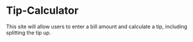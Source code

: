 # Tip-Calculator
This site will allow users to enter a bill amount and calculate a tip, including splitting the tip up. 
